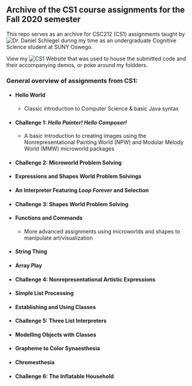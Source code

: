 ## Archive of the CS1 course assignments for the Fall 2020 semester

This repo serves as an archive for CSC212 (CS1) assignments taught by ![Dr. Daniel Schlegel](https://danielschlegel.org/wp/) during my time as an undergraduate Cognitive Science student at SUNY Oswego.

View my ![CS1 Website](https://www.cs.oswego.edu/~ewingard/CS1WorkSite/) that was used to house the submitted code and their accompanying demos, or poke around my foldders.

### General overview of assignments from CS1:
- #### Hello World
  - Classic introduction to Computer Science & basic Java syntax
- #### Challenge 1: *Hello Painter! Hello Composer!*
  - A basic introduction to creating images using the Nonrepresentational Painting World (NPW) and Modular Melody World (MMW) microworld packages
- #### Challenge 2: Microworld Problem Solving
- #### Expressions and Shapes World Problem Solvings
- #### An Interpreter Featuring *Loop Forever* and Selection
- #### Challenge 3: Shapes World Problem Solving
- #### Functions and Commands
  - More advanced assignments using microworlds and shapes to manipulate art/visualization
- #### String Thing
- #### Array Play
- #### Challenge 4: Nonrepresentational Artistic Expressions
- #### Simple List Processing
- #### Establishing and Using Classes
- #### Challenge 5: Three List Interpreters
- #### Modelling Objects with Classes
- #### Grapheme to Color Synaesthesia
- #### Chromesthesia
- #### Challenge 6: The Inflatable Household
